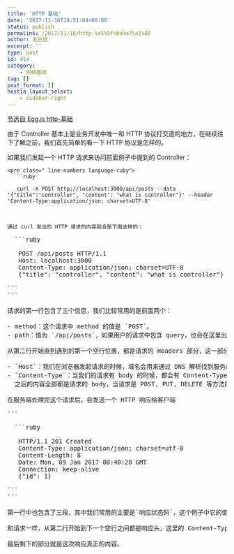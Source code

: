 ```yaml
---
title: 'HTTP 基础'
date: '2017-11-16T14:51:04+00:00'
status: publish
permalink: /2017/11/16/http-%e5%9f%ba%e7%a1%80
author: 毛巳煜
excerpt: ''
type: post
id: 414
category:
    - 网络基础
tag: []
post_format: []
hestia_layout_select:
    - sidebar-right
---
```

[节选自 Egg.js http-基础](https://eggjs.org/zh-cn/basics/controller.htmlhttp-%E5%9F%BA%E7%A1%80)

由于 Controller 基本上是业务开发中唯一和 HTTP 协议打交道的地方，在继续往下了解之前，我们首先简单的看一下 HTTP 协议是怎样的。

如果我们发起一个 HTTP 请求来访问前面例子中提到的 Controller：

```
<pre class=" line-numbers language-ruby">
  ```ruby

   curl -X POST http://localhost:3000/api/posts --data '{"title":"controller", "content": "what is controller"}' --header 'Content-Type:application/json; charset=UTF-8'
  
```
```

通过 curl 发出的 HTTP 请求的内容就会是下面这样的：

```
<pre class=" line-numbers language-ruby">
  ```ruby

   POST /api/posts HTTP/1.1
   Host: localhost:3000
   Content-Type: application/json; charset=UTF-8
   {"title": "controller", "content": "what is controller"}
  
```
```

请求的第一行包含了三个信息，我们比较常用的是前面两个：

- method：这个请求中 method 的值是 `POST`。
- path：值为 `/api/posts`，如果用户的请求中包含 query，也会在这里出现

从第二行开始直到遇到的第一个空行位置，都是请求的 Headers 部分，这一部分中有许多常用的属性，包括这里看到的 Host，Content-Type，还有 `Cookie`，`User-Agent` 等等。在这个请求中有两个头：

- `Host`：我们在浏览器发起请求的时候，域名会用来通过 DNS 解析找到服务的 IP 地址，但是浏览器也会将域名和端口号放在 Host 头中一并发送给服务端。
- `Content-Type`：当我们的请求有 body 的时候，都会有 Content-Type 来标明我们的请求体是什么格式的。  
  之后的内容全部都是请求的 body，当请求是 POST, PUT, DELETE 等方法的时候，可以带上请求体，服务端会根据 Content-Type 来解析请求体。

在服务端处理完这个请求后，会发送一个 HTTP 响应给客户端

```
<pre class=" line-numbers language-ruby">
  ```ruby

   HTTP/1.1 201 Created
   Content-Type: application/json; charset=utf-8
   Content-Length: 8
   Date: Mon, 09 Jan 2017 08:40:28 GMT
   Connection: keep-alive
   {"id": 1}
  
```
```

第一行中也包含了三段，其中我们常用的主要是`响应状态码`，这个例子中它的值是 201，它的含义是在服务端成功创建了一条资源。

和请求一样，从第二行开始到下一个空行之间都是响应头，这里的 Content-Type, Content-Length 表示这个响应的格式是 JSON，长度为 8 个字节。

最后剩下的部分就是这次响应真正的内容。